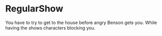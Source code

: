# RegularShow
You have to try to get to the house before angry Benson gets you. While having the shows characters blocking you.
